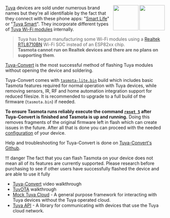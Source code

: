 <img src="https://user-images.githubusercontent.com/5904370/67487311-fbed1e80-f66d-11e9-8d82-28b4c451abba.png" align="right" width="80"> </img><img src="https://user-images.githubusercontent.com/5904370/67487232-de1fb980-f66d-11e9-9717-a457d225effa.png" align="right" width="80"> </img>

[Tuya](http://tuya.com/) devices are sold under numerous brand names but they're all identifiable by the fact that they connect with these phone apps: "[Smart Life](https://play.google.com/store/apps/details?id=com.tuya.smartlife)" or "[Tuya Smart](https://play.google.com/store/apps/details?id=com.tuya.smart)". They incorporate different types of [Tuya Wi-Fi modules](http://en.hysiry.com/products.aspx?TypeId=10) internally.

> Tuya has begun manufacturing some Wi-Fi modules using a [Realtek RTL8710BN](https://www.realtek.com/en/products/communications-network-ics/item/rtl8710bn) Wi-Fi SOC instead of an ESP82xx chip. <br>**Tasmota cannot run on Realtek devices and there are no plans on supporting them**.  

[Tuya-Convert](https://github.com/ct-Open-Source/tuya-convert) is the most successful method of flashing Tuya modules without opening the device and soldering. 

Tuya-Convert comes with [`tasmota-lite.bin`](http://ota.tasmota.com/tasmota/tasmota-lite.bin) build which includes basic Tasmota features required for normal operation with Tuya devices, while removing sensors, IR, RF and home automation integration support for reduced filesize. It is recommended to upgrade to a full build of the firmware (`tasmota.bin`) if needed.

**To ensure Tasmota runs reliably execute the command [`reset 5`](Commands#reset) after Tuya-Convert is finished and Tasmota is up and running.** Doing this removes fragments of the original firmware left in flash which can create issues in the future. After all that is done you can proceed with the needed [configuration](../Getting-Started#initial-configuration) of your device.

Help and troubleshooting for Tuya-Convert is done on [Tuya-Convert's Github](https://github.com/ct-Open-Source/tuya-convert/issues).

!!! danger
    The fact that you can flash Tasmota on your device does not mean all of its features are currently supported. Please research before     purchasing to see if other users have successfully flashed the device and are able to use it fully

* [Tuya-Convert](https://github.com/ct-Open-Source/tuya-convert) video walkthrough
* [TuyOTA](https://github.com/SynAckFin/TuyOTA/wiki/Walkthrough) walkthrough
* [Mock Tuya Cloud](https://github.com/kueblc/mocktuyacloud) - A general purpose framework for interacting with Tuya devices without the Tuya operated cloud.
* [Tuya API](https://github.com/codetheweb/tuyapi) - A library for communicating with devices that use the Tuya cloud network.


